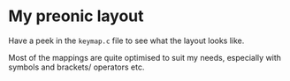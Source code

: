 # My preonic layout

Have a peek in the `keymap.c` file to see what the layout looks like.

Most of the mappings are quite optimised to suit my needs, especially with symbols and
brackets/ operators etc.
